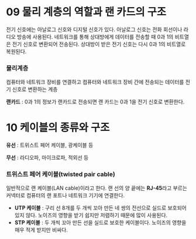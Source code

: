 # 09 물리 계층의 역할과 랜 카드의 구조

전기 신호에는 아날로그 신호와 디지털 신호가 있다. 아날로그 신호는 전화 회선이나 라디오 방송에 사용된다. 네트워크를 통해 상대방에게 데이터를 전송할 때 0과 1의 비트열은 전기 신호로 변환되어 전송된다. 상대방이 받은 전기 신호는 다시 0과 1의 비트열로 복원된다.

### 물리계층

컴퓨터와 네트워크 장비를 연결하고 컴퓨터와 네트워크 장비 간에 전송되는 데이터를 전기 신호로 변환하는 계층

**랜카드** : 0과 1의 정보가 랜카드로 전송되면 랜 카드는 0과 1을 전기 신호로 변환한다.

# 10 케이블의 종류와 구조

**유선** : 트위스트 페어 케이블, 광케이블 등

**무선** : 라디오파, 마이크로파, 적외선 등

### 트위스트 페어 케이블(twisted pair cable)

일반적으로 랜 케이블(LAN cable)이라고 한다. 랜 선의 양 끝에는 **RJ-45**라고 부르는 커넥터로 컴퓨터의 랜 포트나 네트워크 기기에 연결한다.

- **UTP 케이블** : 구리 선 8개를 두 개씩 꼬아 만든 네 쌍의 전선으로 실드로 보호되어 있지 않다. 노이즈의 영향을 받기 쉽지만 저렴하기 때문에 많이 사용된다.
- **STP 케이블** : 두 개씩 꼬아 만든 선을 실드로 보호한 케이블이다. 노이즈의 영향을 매우 적게 받지만 비싸다.
